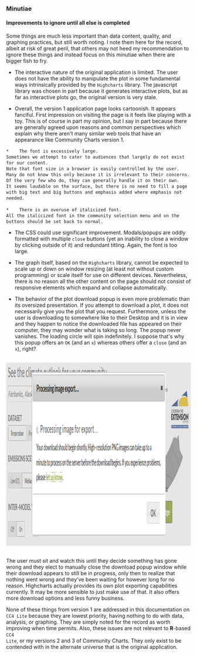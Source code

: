 
##
##
### Minutiae

#### Improvements to ignore until all else is completed

Some things are much less important than data content, quality, and graphing practices, but still worth noting.
I note them here for the record,
albeit at risk of great peril, that others may not heed my recommendation to ignore these things and instead focus on this minutiae when there are bigger fish to fry.

*    The interactive nature of the original application is limited.
The user does not have the ability to manipulate the plot in some fundamental ways intrinsically provided by the <code>Highcharts</code> library.
The javascript library was chosen in part because it generates interactive plots, but as far as interactive plots go, the original version is very stale.

*    Overall, the version 1 application page looks cartoonish.
It appears fanciful.
First impression on visiting the page is it feels like playing with a toy.
This is of course in part my opinion,
but I say in part because there are generally agreed upon reasons and common perspectives which explain why there aren't many similar web tools that have an appearance like Community Charts version 1.
  
    *    The font is excessively large.
    Sometimes we attempt to cater to audiences that largely do not exist for our content.
    Note that font size in a browser is easily controlled by the user.
    Many do not know this only because it is irrelevant to their concerns.
    Of the very few who do, they can generally handle it on their own.
    It seems laudable on the surface, but there is no need to fill a page with big text and big buttons and emphasis added where emphasis not needed.
	
    *    There is an overuse of italicized font.
    All the italicized font in the community selection menu and on the buttons should be set back to normal.

*    The CSS could use significant improvement.
Modals/popups are oddly formatted with multiple <code>close</code> buttons (yet an inability to close a window by clicking outside of it) and redundant titling.
Again, the font is too large.

*    The graph itself, based on the <code>Highcharts</code> library, cannot be expected to scale up or down on window resizing (at least not without custom programming) or scale itself for use on different devices.
Nevertheless, there is no reason all the other content on the page should not consist of responsive elements which expand and collapse automatically.

*    The behavior of the plot download popup is even more problematic than its oversized presentation.
If you attempt to download a plot, it does not necessarily give you the plot that you request.
Furthermore, unless the user is downloading to somewhere like to their Desktop and it is in view and they happen to notice the downloaded file has appeared on their computer,
they may wonder what is taking so long.
The popup never vanishes.
The loading circle will spin indefinitely.
I suppose that's why this popup offers an <code>OK</code> (and an <code>x</code>) whereas others offer a <code>close</code> (and an <code>x</code>), right?

##

<img src="img/v1_dl_screen.png" height="500" width="900">

##

The user must sit and watch this until they decide something has gone wrong and they elect to manually close the download popup window while their download appears to still be in progress,
only then to realize that nothing went wrong and they've been waiting for however long for no reason.
Highcharts actually provides its own plot exporting capabilities currently.
It may be more sensible to just make use of that.
It also offers more download options and less funny business.

None of these things from version 1 are addressed in this documentation on <code>CC4 Lite</code> because they are lowest priority, having nothing to do with data, analysis, or graphing.
They are simply noted for the record as worth improving when time permits.
Also, these issues are not relevant to **R**-based <code>CC4 Lite</code>, or my versions 2 and 3 of Community Charts.
They only exist to be contended with in the alternate universe that is the original application.
